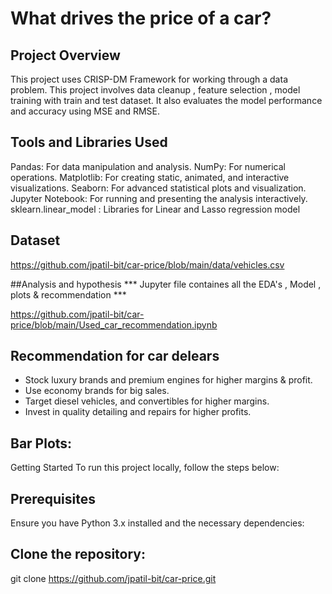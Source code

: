 # What drives the price of a car?

## Project Overview
This project uses CRISP-DM Framework  for working through a data problem. 
This project involves data cleanup , feature selection , model training with train and test dataset.
It also evaluates the model performance and accuracy using MSE and RMSE.

## Tools and Libraries Used
Pandas: For data manipulation and analysis.
NumPy: For numerical operations.
Matplotlib: For creating static, animated, and interactive visualizations.
Seaborn: For advanced statistical plots and visualization.
Jupyter Notebook: For running and presenting the analysis interactively.
sklearn.linear_model : Libraries for Linear and Lasso regression model

## Dataset
https://github.com/jpatil-bit/car-price/blob/main/data/vehicles.csv


##Analysis and hypothesis
*** Jupyter file containes all the EDA's , Model ,  plots & recommendation ***

https://github.com/jpatil-bit/car-price/blob/main/Used_car_recommendation.ipynb

## Recommendation for car delears
- Stock luxury brands and premium engines for higher margins & profit.
- Use economy brands for big sales.
- Target diesel vehicles, and convertibles for higher margins.
- Invest in quality detailing and repairs for higher profits.

## Bar Plots:
Getting Started
To run this project locally, follow the steps below:

## Prerequisites
Ensure you have Python 3.x installed and the necessary dependencies:

## Clone the repository:

git clone https://github.com/jpatil-bit/car-price.git
